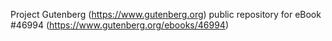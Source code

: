 Project Gutenberg (https://www.gutenberg.org) public repository for eBook #46994 (https://www.gutenberg.org/ebooks/46994)
